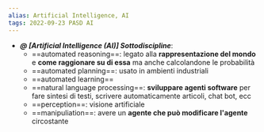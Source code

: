 ```yaml
---
alias: Artificial Intelligence, AI
tags: 2022-09-23 PASD AI
---
```


- ***@ [Artificial Intelligence (AI)] Sottodiscipline***:
	- ==automated reasoning==: legato alla **rappresentazione del mondo** e **come raggionare su di essa** ma anche calcolandone le probabilità
	- ==automated planning==: usato in ambienti industriali
	- ==automated learning==
	- ==natural language processing==: **sviluppare agenti software** per fare sintesi di testi, scrivere automaticamente articoli, chat bot, ecc 
	- ==perception==: visione artificiale
	- ==manipuliation==: avere un **agente che può modificare l'agente** circostante